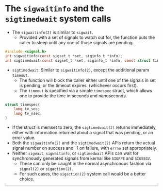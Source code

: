# The `sigwaitinfo` and the `sigtimedwait` system calls

- The `sigwaitinfo(2)` is similar to `sigwait`.
  - Provided with a set of signals to watch out for, the function puts the caller to sleep until any one of those signals are pending.

```c
#include <signal.h>
int sigwaitinfo(const sigset_t *set, siginfo_t *info);
int sigtimedwait(const sigset_t *set, siginfo_t *info, const struct timespec *timeout);
```

- `sigtimedwait`: Similar to `sigwaitinfo(2)`, except the additional param `timeout`.
  - The function will block the caller either until one of the signals in set is pending, or the timeout expires. (whichever occurs first).
  - The `timeout` is specified via a simple `timespec` struct, which allows one to provide the time in seconds and nanoseconds.

```c
struct timespec{
    long tv_sec;
    long tv_nsec;
}
```

- If the struct is memset to zero, the `sigtimedwait(2)` returns immediately, either with information returned about a signal that was pending, or an error value.
- Both the `sigwaitinfo(2)` and the `sigtimedwait(2)` APIs return the actual signal number on success and -1 on failure, with `errno` set appropriately.
- Neither `sigwait`, `sigwaitinfo`, or `sigtimedwait` APIs can wait for synchronously generated signals from kernal like `SIGFPE` and `SIGSEGV`. 
  - These can only be caught in the normal asynchronous fashion via `signal(2)` or `sigaction(2)`. 
  - For such cases, the `sigaction(2)` system call would be a better choice.

---